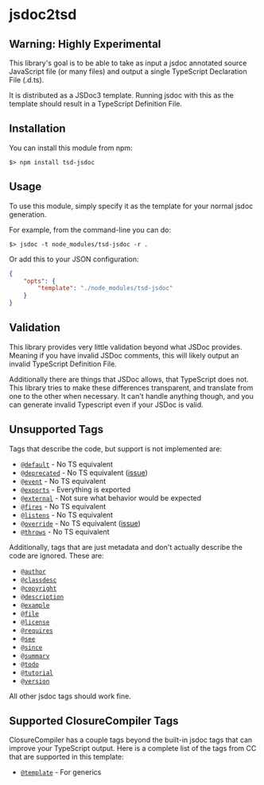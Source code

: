 # jsdoc2tsd

## Warning: Highly Experimental

This library's goal is to be able to take as input a jsdoc annotated source JavaScript
file (or many files) and output a single TypeScript Declaration File (.d.ts).

It is distributed as a JSDoc3 template. Running jsdoc with this as the template should
result in a TypeScript Definition File.

## Installation

You can install this module from npm:

```
$> npm install tsd-jsdoc
```

## Usage

To use this module, simply specify it as the template for your normal jsdoc generation.

For example, from the command-line you can do:

```
$> jsdoc -t node_modules/tsd-jsdoc -r .
```

Or add this to your JSON configuration:

```json
{
    "opts": {
        "template": "./node_modules/tsd-jsdoc"
    }
}
```

## Validation

This library provides very little validation beyond what JSDoc provides. Meaning if you
have invalid JSDoc comments, this will likely output an invalid TypeScript Definition File.

Additionally there are things that JSDoc allows, that TypeScript does not. This library
tries to make these differences transparent, and translate from one to the other when
necessary. It can't handle anything though, and you can generate invalid Typescript
even if your JSDoc is valid.

## Unsupported Tags

Tags that describe the code, but support is not implemented are:

- [`@default`](http://usejsdoc.org/tags-default.html) - No TS equivalent
- [`@deprecated`](http://usejsdoc.org/tags-deprecated.html) - No TS equivalent ([issue](https://github.com/Microsoft/TypeScript/issues/390))
- [`@event`](http://usejsdoc.org/tags-event.html) - No TS equivalent
- [`@exports`](http://usejsdoc.org/tags-exports.html) - Everything is exported
- [`@external`](http://usejsdoc.org/tags-external.html) - Not sure what behavior would be expected
- [`@fires`](http://usejsdoc.org/tags-fires.html) - No TS equivalent
- [`@listens`](http://usejsdoc.org/tags-listens.html) - No TS equivalent
- [`@override`](http://usejsdoc.org/tags-override.html) - No TS equivalent ([issue](https://github.com/Microsoft/TypeScript/issues/2000))
- [`@throws`](http://usejsdoc.org/tags-throws.html) - No TS equivalent

Additionally, tags that are just metadata and don't actually describe
the code are ignored. These are:

- [`@author`](http://usejsdoc.org/tags-author.html)
- [`@classdesc`](http://usejsdoc.org/tags-classdesc.html)
- [`@copyright`](http://usejsdoc.org/tags-copyright.html)
- [`@description`](http://usejsdoc.org/tags-description.html)
- [`@example`](http://usejsdoc.org/tags-example.html)
- [`@file`](http://usejsdoc.org/tags-file.html)
- [`@license`](http://usejsdoc.org/tags-license.html)
- [`@requires`](http://usejsdoc.org/tags-requires.html)
- [`@see`](http://usejsdoc.org/tags-see.html)
- [`@since`](http://usejsdoc.org/tags-since.html)
- [`@summary`](http://usejsdoc.org/tags-summary.html)
- [`@todo`](http://usejsdoc.org/tags-todo.html)
- [`@tutorial`](http://usejsdoc.org/tags-tutorial.html)
- [`@version`](http://usejsdoc.org/tags-version.html)

All other jsdoc tags should work fine.

## Supported ClosureCompiler Tags

ClosureCompiler has a couple tags beyond the built-in jsdoc tags that can improve your TypeScript output. Here is a complete
list of the tags from CC that are supported in this template:

- [`@template`](https://github.com/google/closure-compiler/wiki/Annotating-JavaScript-for-the-Closure-Compiler#template-t) - For generics
